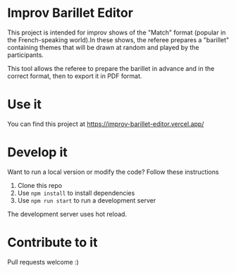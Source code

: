 # Improv Barillet Editor

This project is intended for improv shows of the "Match" format (popular in the French-speaking world).In these shows, the referee prepares a "barillet" containing themes that will be drawn at random and played by the participants.

This tool allows the referee to prepare the barillet in advance and in the correct format, then to export it in PDF format.

# Use it

You can find this project at https://improv-barillet-editor.vercel.app/

# Develop it

Want to run a local version or modify the code? Follow these instructions

1. Clone this repo
2. Use `npm install` to install dependencies
3. Use `npm run start` to run a development server

The development server uses hot reload.

# Contribute to it

Pull requests welcome :)

